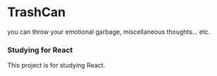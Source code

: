 # TrashCan
you can throw your emotional garbage, miscellaneous thoughts... etc.


### Studying for React

This project is for studying React.
